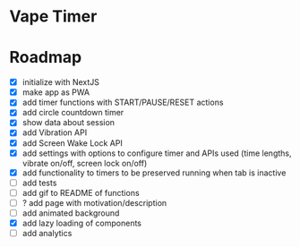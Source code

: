 # Vape Timer

# Roadmap

- [x] initialize with NextJS
- [x] make app as PWA
- [x] add timer functions with START/PAUSE/RESET actions
- [x] add circle countdown timer
- [x] show data about session
- [x] add Vibration API
- [x] add Screen Wake Lock API
- [x] add settings with options to configure timer and APIs used (time lengths, vibrate on/off, screen lock on/off)
- [x] add functionality to timers to be preserved running when tab is inactive
- [ ] add tests
- [ ] add gif to README of functions
- [ ] ? add page with motivation/description
- [ ] add animated background
- [x] add lazy loading of components
- [ ] add analytics
